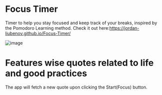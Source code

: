 # Focus Timer
 Timer to help you stay focused and keep track of your breaks, inspired by the Pomodoro Learning method.
 Check it out here:https://jordan-liubenov.github.io/Focus-Timer/
 
![image](https://user-images.githubusercontent.com/94224275/170738896-b1eadefe-9fc5-44da-a904-8c507d187a76.png)

# Features wise quotes related to life and good practices
The app will fetch a new quote upon clicking the Start(Focus) button.
